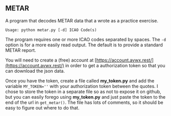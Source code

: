 ## METAR
A program that decodes METAR data that a wrote as a practice exercise.

`Usage: python metar.py [-d] ICAO Code(s)`

The program requires one or more ICAO codes separated by spaces.
The `-d` option is for a more easily read output. The default is to provide a standard METAR report.

You will need to create a (free) account at [https://account.avwx.rest/](https://account.avwx.rest/) in order to get a authorization token so that you can download the json data.

Once you have the token, create a file called **my_token.py** and add the variable `MY_TOKEN=''` with your authorization token between the quotes. 
I chose to store the token in a separate file so as not to expose it on github, but you can easily forego using **my_token.py** and just paste the token to the end of the url in `get_metar()`. The file has lots of comments, so it should be easy to figure out where to do that. 
